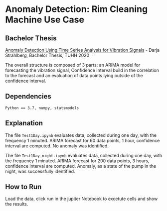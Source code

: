 # Anomaly Detection: Rim Cleaning Machine Use Case

## Bachelor Thesis
[Anomaly Detection Using Time Series Analysis for Vibration Signals](https://github.com/DarjaStrahl/PredictiveMaintenance/blob/master/document.pdf) - Darja Strahlberg, Bachelor Thesis, TUHH 2020

The overall structure is composed of 3 parts: an ARIMA model for forecasting the vibration signal, Confidence Interval build in the correlation to the forecast and an evaluation of data points lying outside of the confidence interval. 

## Dependencies
```Python == 3.7, numpy, statsmodels```

## Explanation
The file `Test1Day.ipynb` evaluates data, collected during one day, with the frequency 1 minuted. ARIMA forecast for 60 data points, 1 hour, confidence interval are computed. No anomaly was identified.

The file `Test1Day_night.ipynb` evaluates data, collected during one day, with the frequency 1 minuted. ARIMA forecast for 200 data points, 3 hours, confidence interval are computed. Anomaly, as a state of the pump in the night, was successfully identified.


## How to Run
Load the data, click run in the jupiter Notebook to excetute cells and show the results. 
